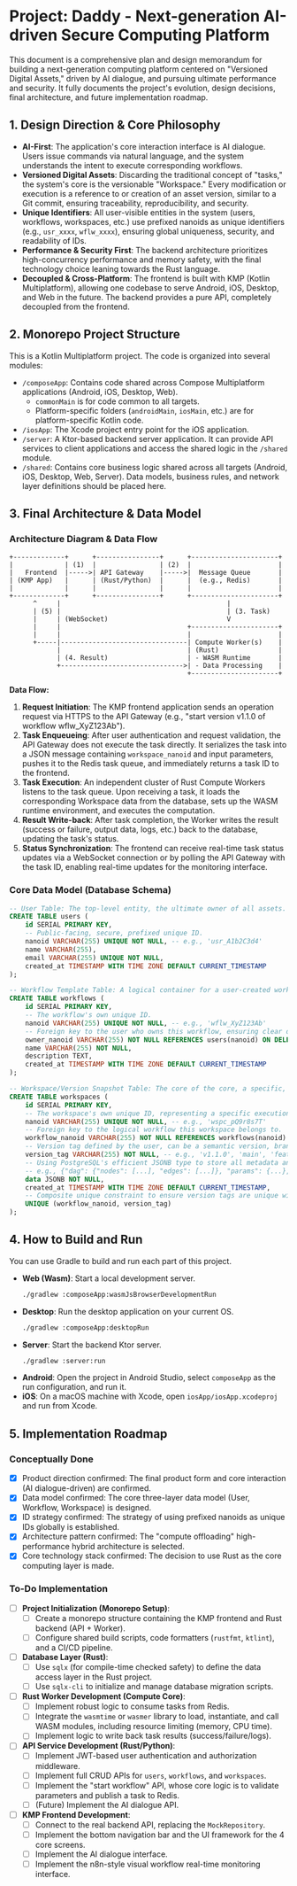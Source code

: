 # Project: Daddy - Next-generation AI-driven Secure Computing Platform

This document is a comprehensive plan and design memorandum for building a next-generation computing platform centered on "Versioned Digital Assets," driven by AI dialogue, and pursuing ultimate performance and security. It fully documents the project's evolution, design decisions, final architecture, and future implementation roadmap.

## 1. Design Direction & Core Philosophy

- **AI-First**: The application's core interaction interface is AI dialogue. Users issue commands via natural language, and the system understands the intent to execute corresponding workflows.
- **Versioned Digital Assets**: Discarding the traditional concept of "tasks," the system's core is the versionable "Workspace." Every modification or execution is a reference to or creation of an asset version, similar to a Git commit, ensuring traceability, reproducibility, and security.
- **Unique Identifiers**: All user-visible entities in the system (users, workflows, workspaces, etc.) use prefixed nanoids as unique identifiers (e.g., `usr_xxxx`, `wflw_xxxx`), ensuring global uniqueness, security, and readability of IDs.
- **Performance & Security First**: The backend architecture prioritizes high-concurrency performance and memory safety, with the final technology choice leaning towards the Rust language.
- **Decoupled & Cross-Platform**: The frontend is built with KMP (Kotlin Multiplatform), allowing one codebase to serve Android, iOS, Desktop, and Web in the future. The backend provides a pure API, completely decoupled from the frontend.

## 2. Monorepo Project Structure

This is a Kotlin Multiplatform project. The code is organized into several modules:

- `/composeApp`: Contains code shared across Compose Multiplatform applications (Android, iOS, Desktop, Web).
  - `commonMain` is for code common to all targets.
  - Platform-specific folders (`androidMain`, `iosMain`, etc.) are for platform-specific Kotlin code.
- `/iosApp`: The Xcode project entry point for the iOS application.
- `/server`: A Ktor-based backend server application. It can provide API services to client applications and access the shared logic in the `/shared` module.
- `/shared`: Contains core business logic shared across all targets (Android, iOS, Desktop, Web, Server). Data models, business rules, and network layer definitions should be placed here.

## 3. Final Architecture & Data Model

### Architecture Diagram & Data Flow

```
+-------------+      +----------------+      +----------------------+
|             | (1)  |                | (2)  |                      |
|   Frontend  |----->| API Gateway    |----->|  Message Queue       |
| (KMP App)   |      | (Rust/Python)  |      |  (e.g., Redis)       |
|             |      |                |      |                      |
+-------------+      +----------------+      +----------------------+
      ^     |                                          |
      | (5) |                                          | (3. Task)
      |     | (WebSocket)                              V
      |     |                                +----------------------+
      |     |                                |                      |
      +-----|--------------------------------| Compute Worker(s)    |
            |                                | (Rust)               |
            | (4. Result)                    | - WASM Runtime       |
            +------------------------------->| - Data Processing    |
                                             +----------------------+
```

**Data Flow:**

1.  **Request Initiation**: The KMP frontend application sends an operation request via HTTPS to the API Gateway (e.g., "start version v1.1.0 of workflow wflw_XyZ123Ab").
2.  **Task Enqueueing**: After user authentication and request validation, the API Gateway does not execute the task directly. It serializes the task into a JSON message containing `workspace_nanoid` and input parameters, pushes it to the Redis task queue, and immediately returns a task ID to the frontend.
3.  **Task Execution**: An independent cluster of Rust Compute Workers listens to the task queue. Upon receiving a task, it loads the corresponding Workspace data from the database, sets up the WASM runtime environment, and executes the computation.
4.  **Result Write-back**: After task completion, the Worker writes the result (success or failure, output data, logs, etc.) back to the database, updating the task's status.
5.  **Status Synchronization**: The frontend can receive real-time task status updates via a WebSocket connection or by polling the API Gateway with the task ID, enabling real-time updates for the monitoring interface.

### Core Data Model (Database Schema)

```sql
-- User Table: The top-level entity, the ultimate owner of all assets.
CREATE TABLE users (
    id SERIAL PRIMARY KEY,
    -- Public-facing, secure, prefixed unique ID.
    nanoid VARCHAR(255) UNIQUE NOT NULL, -- e.g., 'usr_A1b2C3d4'
    name VARCHAR(255),
    email VARCHAR(255) UNIQUE NOT NULL,
    created_at TIMESTAMP WITH TIME ZONE DEFAULT CURRENT_TIMESTAMP
);

-- Workflow Template Table: A logical container for a user-created workflow, does not contain executable logic itself.
CREATE TABLE workflows (
    id SERIAL PRIMARY KEY,
    -- The workflow's own unique ID.
    nanoid VARCHAR(255) UNIQUE NOT NULL, -- e.g., 'wflw_XyZ123Ab'
    -- Foreign key to the user who owns this workflow, ensuring clear data ownership.
    owner_nanoid VARCHAR(255) NOT NULL REFERENCES users(nanoid) ON DELETE CASCADE,
    name VARCHAR(255) NOT NULL,
    description TEXT,
    created_at TIMESTAMP WITH TIME ZONE DEFAULT CURRENT_TIMESTAMP
);

-- Workspace/Version Snapshot Table: The core of the core, a specific, immutable version implementation of a workflow.
CREATE TABLE workspaces (
    id SERIAL PRIMARY KEY,
    -- The workspace's own unique ID, representing a specific execution or version.
    nanoid VARCHAR(255) UNIQUE NOT NULL, -- e.g., 'wspc_pQ9r8s7T'
    -- Foreign key to the logical workflow this workspace belongs to.
    workflow_nanoid VARCHAR(255) NOT NULL REFERENCES workflows(nanoid) ON DELETE CASCADE,
    -- Version tag defined by the user, can be a semantic version, branch name, or any meaningful string.
    version_tag VARCHAR(255) NOT NULL, -- e.g., 'v1.1.0', 'main', 'feat-new-model'
    -- Using PostgreSQL's efficient JSONB type to store all metadata and logic definitions for this workspace version.
    -- e.g., {"dag": {"nodes": [...], "edges": [...]}, "params": {...}, "wasm_asset_id": "..."}
    data JSONB NOT NULL,
    created_at TIMESTAMP WITH TIME ZONE DEFAULT CURRENT_TIMESTAMP,
    -- Composite unique constraint to ensure version tags are unique within the same workflow, preventing version conflicts.
    UNIQUE (workflow_nanoid, version_tag)
);
```

## 4. How to Build and Run

You can use Gradle to build and run each part of this project.

-   **Web (Wasm)**: Start a local development server.
    ```bash
    ./gradlew :composeApp:wasmJsBrowserDevelopmentRun
    ```
-   **Desktop**: Run the desktop application on your current OS.
    ```bash
    ./gradlew :composeApp:desktopRun
    ```
-   **Server**: Start the backend Ktor server.
    ```bash
    ./gradlew :server:run
    ```
-   **Android**: Open the project in Android Studio, select `composeApp` as the run configuration, and run it.
-   **iOS**: On a macOS machine with Xcode, open `iosApp/iosApp.xcodeproj` and run from Xcode.

## 5. Implementation Roadmap

### Conceptually Done
- [x] Product direction confirmed: The final product form and core interaction (AI dialogue-driven) are confirmed.
- [x] Data model confirmed: The core three-layer data model (User, Workflow, Workspace) is designed.
- [x] ID strategy confirmed: The strategy of using prefixed nanoids as unique IDs globally is established.
- [x] Architecture pattern confirmed: The "compute offloading" high-performance hybrid architecture is selected.
- [x] Core technology stack confirmed: The decision to use Rust as the core computing layer is made.

### To-Do Implementation
- [ ] **Project Initialization (Monorepo Setup)**:
    - [ ] Create a monorepo structure containing the KMP frontend and Rust backend (API + Worker).
    - [ ] Configure shared build scripts, code formatters (`rustfmt`, `ktlint`), and a CI/CD pipeline.
- [ ] **Database Layer (Rust)**:
    - [ ] Use `sqlx` (for compile-time checked safety) to define the data access layer in the Rust project.
    - [ ] Use `sqlx-cli` to initialize and manage database migration scripts.
- [ ] **Rust Worker Development (Compute Core)**:
    - [ ] Implement robust logic to consume tasks from Redis.
    - [ ] Integrate the `wasmtime` or `wasmer` library to load, instantiate, and call WASM modules, including resource limiting (memory, CPU time).
    - [ ] Implement logic to write back task results (success/failure/logs).
- [ ] **API Service Development (Rust/Python)**:
    - [ ] Implement JWT-based user authentication and authorization middleware.
    - [ ] Implement full CRUD APIs for `users`, `workflows`, and `workspaces`.
    - [ ] Implement the "start workflow" API, whose core logic is to validate parameters and publish a task to Redis.
    - [ ] (Future) Implement the AI dialogue API.
- [ ] **KMP Frontend Development**:
    - [ ] Connect to the real backend API, replacing the `MockRepository`.
    - [ ] Implement the bottom navigation bar and the UI framework for the 4 core screens.
    - [ ] Implement the AI dialogue interface.
    - [ ] Implement the n8n-style visual workflow real-time monitoring interface.
